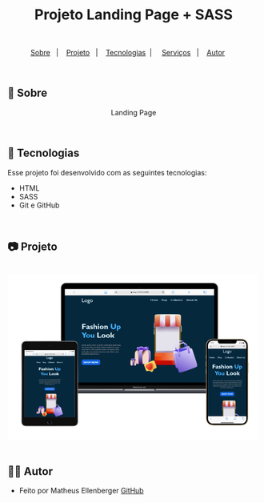 <h1 align="center"> Projeto Landing Page + SASS</h1>

<br>

<p align="center">
  <a href="#-sobre">Sobre</a>&nbsp;&nbsp;&nbsp;|&nbsp;&nbsp;&nbsp;
  <a href="#-projeto">Projeto</a>&nbsp;&nbsp;&nbsp;|&nbsp;&nbsp;&nbsp;
  <a href="#-tecnologias">Tecnologias</a>&nbsp;&nbsp;|&nbsp;&nbsp;&nbsp;&nbsp;
  <a href="#-Serviços">Serviços</a>&nbsp;&nbsp;&nbsp;|&nbsp;&nbsp;&nbsp;
  <a href="#-Autor">Autor</a>&nbsp;&nbsp;&nbsp;&nbsp;&nbsp;&nbsp;
</p>

<br>

## 🎯 Sobre

<p align="center">Landing Page</p>

<br>

## 🚀 Tecnologias

Esse projeto foi desenvolvido com as seguintes tecnologias:

- HTML
- SASS
- Git e GitHub

<br>

## 📷 Projeto
<br>
<div display="flex">
<img  src="./assets/img/pj.png"  width="500" display="center">
</div>

<br>

## 🙋‍♂️ Autor

- Feito por Matheus Ellenberger <a href="https://github.com/Matheus-Ellenberger">GitHub</a>